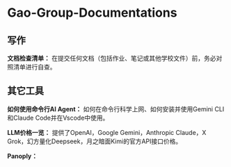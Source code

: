# Gao-Group-Documentations



## 写作

**文档检查清单：** 在提交任何文档（包括作业、笔记或其他学校文件）前，务必对照清单进行自查。

## 其它工具

**如何使用命令行AI Agent：**
如何在命令行科学上网、如何安装并使用Gemini CLI和Claude Code并在Vscode中使用。

**LLM价格一览：**
提供了OpenAI，Google Gemini，Anthropic Claude，X Grok，幻方量化Deepseek，月之暗面Kimi的官方API接口价格。

**Panoply：** 